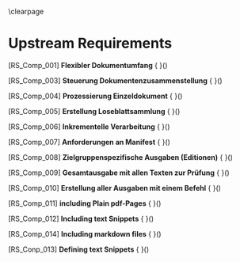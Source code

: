 
\clearpage

# Upstream Requirements



[RS_Comp_001] **Flexibler Dokumentumfang** { }()



[RS_Comp_003] **Steuerung Dokumentenzusammenstellung** { }()



[RS_Comp_004] **Prozessierung Einzeldokument** { }()



[RS_Comp_005] **Erstellung Loseblattsammlung** { }()



[RS_Comp_006] **Inkrementelle Verarbeitung** { }()



[RS_Comp_007] **Anforderungen an Manifest** { }()



[RS_Comp_008] **Zielgruppenspezifische Ausgaben (Editionen)** { }()



[RS_Comp_009] **Gesamtausgabe mit allen Texten zur Prüfung** { }()



[RS_Comp_010] **Erstellung aller Ausgaben mit einem Befehl** { }()



[RS_Comp_011] **including Plain pdf-Pages** { }()



[RS_Comp_012] **Including text Snippets** { }()



[RS_Comp_014] **Including markdown files** { }()



[RS_Conp_013] **Defining text Snippets** { }()
